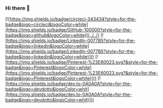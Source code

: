 ### Hi there 👋
[![https://img.shields.io/badge/circleci-343434?style=for-the-badge&logo=circleci&logoColor=white](https://img.shields.io/badge/GitHub-100000?style=for-the-badge&logo=github&logoColor=white)](../../)
[![https://img.shields.io/badge/LinkedIn-0077B5?style=for-the-badge&logo=linkedin&logoColor=white](https://img.shields.io/badge/LinkedIn-0077B5?style=for-the-badge&logo=linkedin&logoColor=white)]()
[![https://img.shields.io/badge/Pinterest-%23E60023.svg?&style=for-the-badge&logo=Pinterest&logoColor=white](https://img.shields.io/badge/Pinterest-%23E60023.svg?&style=for-the-badge&logo=Pinterest&logoColor=white)]()
[![https://img.shields.io/badge/dev.to-0A0A0A?style=for-the-badge&logo=devdotto&logoColor=whit](https://img.shields.io/badge/dev.to-0A0A0A?style=for-the-badge&logo=devdotto&logoColor=whit)]()

<!--
**timoluxinne/timoluxinne** is a ✨ _special_ ✨ repository because its `README.md` (this file) appears on your GitHub profile.

Here are some ideas to get you started:

- 🔭 I’m currently working on ...
- 🌱 I’m currently learning ...
- 👯 I’m looking to collaborate on ...
- 🤔 I’m looking for help with ...
- 💬 Ask me about ...
- 📫 How to reach me: ...
- 😄 Pronouns: ...
- ⚡ Fun fact: ...
-->
